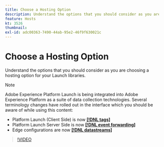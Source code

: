 ```yaml
---
title: Choose a Hosting Option
description: Understand the options that you should consider as you are choosing a hosting option for the Launch libraries. 
feature: Hosts
kt: 3526
thumbnail:
exl-id: adc00363-7490-44ab-95e2-46f9f630021c
---
```

# Choose a Hosting Option

Understand the options that you should consider as you are choosing a hosting option for your Launch libraries. 

>[!NOTE]
>
>Adobe Experience Platform Launch is being integrated into Adobe Experience Platform as a suite of data collection technologies. Several terminology changes have rolled out in the interface which you should be aware of while using this content:
> * Platform Launch (Client Side) is now **[[!DNL tags]](https://experienceleague.adobe.com/docs/launch/using/home.html)** 
> * Platform Launch Server Side is now **[[!DNL event forwarding]](https://experienceleague.adobe.com/docs/launch/using/server-side-info/server-side-overview.html)** 
> * Edge configurations  are now **[[!DNL datastreams]](https://experienceleague.adobe.com/docs/experience-platform/edge/fundamentals/datastreams.html)**

>[!VIDEO](https://video.tv.adobe.com/v/28728/?quality=12&learn=on)
